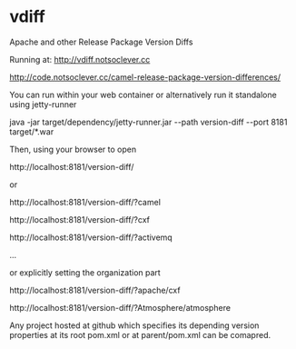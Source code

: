 vdiff
=====

Apache and other Release Package Version Diffs

Running at: http://vdiff.notsoclever.cc

http://code.notsoclever.cc/camel-release-package-version-differences/


You can run within your web container or alternatively run it standalone using jetty-runner

java -jar target/dependency/jetty-runner.jar --path version-diff --port 8181 target/*.war

Then, using your browser to open

http://localhost:8181/version-diff/

or

http://localhost:8181/version-diff/?camel

http://localhost:8181/version-diff/?cxf

http://localhost:8181/version-diff/?activemq

...

or explicitly setting the organization part

http://localhost:8181/version-diff/?apache/cxf

http://localhost:8181/version-diff/?Atmosphere/atmosphere


Any project hosted at github which specifies its depending version properties at its root
pom.xml or at parent/pom.xml can be comapred.


